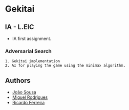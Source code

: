 # Gekitai
## IA - L.EIC

- IA first assignment.

### Adversarial Search
    1. Gekitai implementation
    2. AI for playing the game using the minimax algorithm.

## Authors
- [João Sousa](mailto:up201904739@edu.fc.up.pt)
- [Miguel Rodrigues](mailto:up201906042@edu.fe.up.pt)
- [Ricardo Ferreira](mailto:201907835@edu.fe.up.pt)


